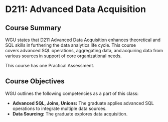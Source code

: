 # D211: Advanced Data Acquisition

## Course Summary

WGU states that D211 Advanced Data Acquisition enhances theoretical and SQL skills in furthering the data analytics life cycle. This course covers advanced SQL operations, aggregating data, and acquiring data from various sources in support of core organizational needs. 

This course has one Practical Assessment. 

## Course Objectives

WGU outlines the following competencies as a part of this class:
- **Advanced SQL, Joins, Unions:** The graduate applies advanced SQL operations to integrate multiple data sources.
- **Data Sourcing:** The graduate explores data acquisition.
